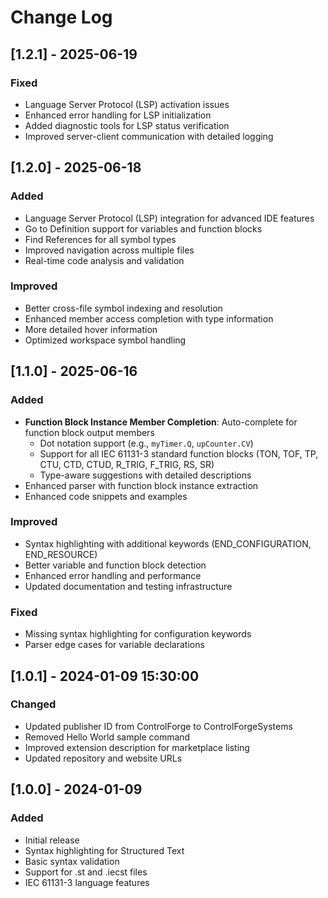 # Change Log

## [1.2.1] - 2025-06-19

### Fixed
- Language Server Protocol (LSP) activation issues
- Enhanced error handling for LSP initialization
- Added diagnostic tools for LSP status verification
- Improved server-client communication with detailed logging

## [1.2.0] - 2025-06-18

### Added
- Language Server Protocol (LSP) integration for advanced IDE features
- Go to Definition support for variables and function blocks
- Find References for all symbol types
- Improved navigation across multiple files
- Real-time code analysis and validation

### Improved
- Better cross-file symbol indexing and resolution
- Enhanced member access completion with type information
- More detailed hover information
- Optimized workspace symbol handling

## [1.1.0] - 2025-06-16

### Added
- **Function Block Instance Member Completion**: Auto-complete for function block output members
  - Dot notation support (e.g., `myTimer.Q`, `upCounter.CV`)
  - Support for all IEC 61131-3 standard function blocks (TON, TOF, TP, CTU, CTD, CTUD, R_TRIG, F_TRIG, RS, SR)
  - Type-aware suggestions with detailed descriptions
- Enhanced parser with function block instance extraction
- Enhanced code snippets and examples

### Improved
- Syntax highlighting with additional keywords (END_CONFIGURATION, END_RESOURCE)
- Better variable and function block detection
- Enhanced error handling and performance
- Updated documentation and testing infrastructure

### Fixed
- Missing syntax highlighting for configuration keywords
- Parser edge cases for variable declarations

## [1.0.1] - 2024-01-09 15:30:00

### Changed
- Updated publisher ID from ControlForge to ControlForgeSystems
- Removed Hello World sample command
- Improved extension description for marketplace listing
- Updated repository and website URLs

## [1.0.0] - 2024-01-09

### Added
- Initial release
- Syntax highlighting for Structured Text
- Basic syntax validation
- Support for .st and .iecst files
- IEC 61131-3 language features
